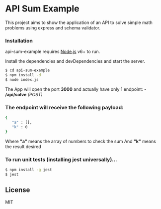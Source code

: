 # API Sum Example

This project aims to show the application of an API to solve simple math problems using express and schema validator.

### Installation

api-sum-example requires [Node.js](https://nodejs.org/) v6+ to run.

Install the dependencies and devDependencies and start the server.

```sh
$ cd api-sum-example
$ npm install -d
$ node index.js
```
The App will open the port **3000** and actually have only 1 endpoint:
    - **/api/solve** *(POST)*

### The endpoint will receive the following payload:
```sh
{
   "a" : [],
   "k" : 0
}
```
Where **"a"** means the array of numbers to check the sum
And **"k"** means the result desired


### To run unit tests (installing jest universally)... 

```sh
$ npm install -g jest
$ jest
```

License
----

MIT
